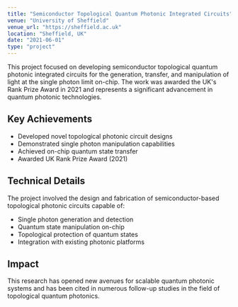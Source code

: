 ```yaml
---
title: "Semiconductor Topological Quantum Photonic Integrated Circuits"
venue: "University of Sheffield"
venue_url: "https://sheffield.ac.uk"
location: "Sheffield, UK"
date: "2021-06-01"
type: "project"
---
```


This project focused on developing semiconductor topological quantum photonic integrated circuits for the generation, transfer, and manipulation of light at the single photon limit on-chip. The work was awarded the UK's Rank Prize Award in 2021 and represents a significant advancement in quantum photonic technologies.

## Key Achievements

- Developed novel topological photonic circuit designs
- Demonstrated single photon manipulation capabilities
- Achieved on-chip quantum state transfer
- Awarded UK Rank Prize Award (2021)

## Technical Details

The project involved the design and fabrication of semiconductor-based topological photonic circuits capable of:
- Single photon generation and detection
- Quantum state manipulation on-chip
- Topological protection of quantum states
- Integration with existing photonic platforms

## Impact

This research has opened new avenues for scalable quantum photonic systems and has been cited in numerous follow-up studies in the field of topological quantum photonics.
